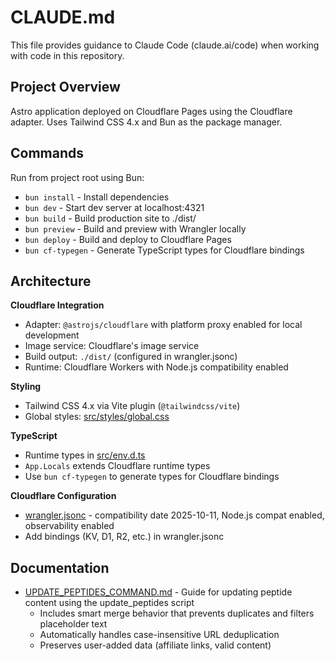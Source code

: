 # CLAUDE.md

This file provides guidance to Claude Code (claude.ai/code) when working with code in this repository.

## Project Overview

Astro application deployed on Cloudflare Pages using the Cloudflare adapter. Uses Tailwind CSS 4.x and Bun as the package manager.

## Commands

Run from project root using Bun:

- `bun install` - Install dependencies
- `bun dev` - Start dev server at localhost:4321
- `bun build` - Build production site to ./dist/
- `bun preview` - Build and preview with Wrangler locally
- `bun deploy` - Build and deploy to Cloudflare Pages
- `bun cf-typegen` - Generate TypeScript types for Cloudflare bindings

## Architecture

**Cloudflare Integration**
- Adapter: `@astrojs/cloudflare` with platform proxy enabled for local development
- Image service: Cloudflare's image service
- Build output: `./dist/` (configured in wrangler.jsonc)
- Runtime: Cloudflare Workers with Node.js compatibility enabled

**Styling**
- Tailwind CSS 4.x via Vite plugin (`@tailwindcss/vite`)
- Global styles: [src/styles/global.css](src/styles/global.css)

**TypeScript**
- Runtime types in [src/env.d.ts](src/env.d.ts)
- `App.Locals` extends Cloudflare runtime types
- Use `bun cf-typegen` to generate types for Cloudflare bindings

**Cloudflare Configuration**
- [wrangler.jsonc](wrangler.jsonc) - compatibility date 2025-10-11, Node.js compat enabled, observability enabled
- Add bindings (KV, D1, R2, etc.) in wrangler.jsonc

## Documentation

- [UPDATE_PEPTIDES_COMMAND.md](UPDATE_PEPTIDES_COMMAND.md) - Guide for updating peptide content using the update_peptides script
  - Includes smart merge behavior that prevents duplicates and filters placeholder text
  - Automatically handles case-insensitive URL deduplication
  - Preserves user-added data (affiliate links, valid content)
